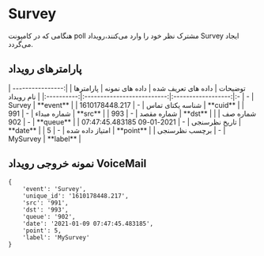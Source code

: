 ---
---
# Survey

هنگامی که در کامپونت poll  مشترک نظر خود را وارد می‌کنند،رویداد Survey ایجاد می‌گردد.


## پارامترهای رویداد
<div class="custom-table">
|      توضیحات      | داده های تعریف شده |       داده های نمونه       |  پارامترها |
|:-----------------:|:------------------:|:--------------------------:|:----------:|
|     نام رویداد    |          -         |           Survey           |    **event**   |
|  شناسه یکتای تماس |          -         |       1610178448.217       |  **cuid** |
|     شماره مبداء   |          -         |             991            |     **src**    |
|     شماره مقصد    |          -         |             993            |     **dst**    |
|      شماره صف     |          -         |             902            |    **queue**   |
|    تاریخ نظرسنجی  |          -         | 2021-01-09 07:47:45.483185 |    **date**    |
|   امتیاز داده شده |          -         |              5             |    **point**   |
|    برچسب نظرسنجی  |          -         |          MySurvey          |    **label**   |
</div>

## نمونه خروجی رویداد VoiceMail


```shell
{
    'event': 'Survey',
    'unique_id': '1610178448.217',
    'src': '991',
    'dst': '993',
    'queue': '902',
    'date': '2021-01-09 07:47:45.483185',
    'point': 5,
    'label': 'MySurvey'
}

```